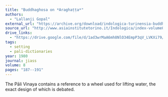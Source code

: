 ```yaml
---
title: "Buddhaghosa on *Araghaṭṭa*"
authors:
  - "Lallanji Gopal"
external_url: "https://archive.org/download/indologica-turinensia-buddhismo/Araghatta_text.pdf"
source_url: "http://www.asiainstitutetorino.it/Indologica/index-volume08-09.asp"
drive_links:
  - "https://drive.google.com/file/d/1ad3wrMaA6mh8NlO34EmpP3qV_LVKXi79/view?usp=drivesdk"
tags:
  - setting
  - pali-dictionaries
year: 1980
journal: jiass
volume: 8
pages: "187--191"
---
```


The Pāli Vinaya contains a reference to a wheel used for lifting water, the exact design of which is debated.
